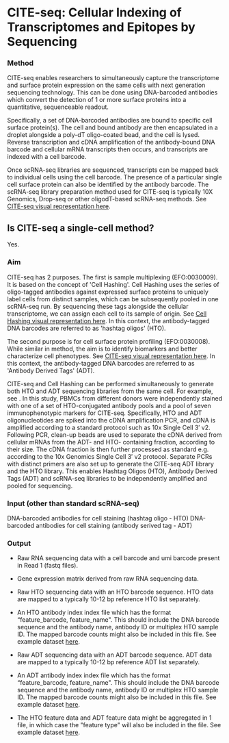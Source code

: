 # CITE-seq: Cellular Indexing of Transcriptomes and Epitopes by Sequencing

### Method

CITE-seq enables researchers to simultaneously capture the transcriptome and surface protein expression on the same cells with next generation sequencing technology. This can be done using DNA-barcoded antibodies which convert the detection of 1 or more surface proteins into a quantitative, sequenceable readout.

Specifically, a set of DNA-barcoded antibodies are bound to specific cell surface protein(s). The cell and bound antibody are then encapsulated in a droplet alongside a poly-dT oligo-coated bead, and the cell is lysed. Reverse transcription and cDNA amplification of the antibody-bound DNA barcode and cellular mRNA transcripts then occurs, and transcripts are indexed with a cell barcode.

Once scRNA-seq libraries are sequenced, transcripts can be mapped back to individual cells using the cell barcode. The presence of a particular single cell surface protein can also be identified by the antibody barcode. The scRNA-seq library preparation method used for CITE-seq is typically 10X Genomics, Drop-seq or other oligodT-based scRNA-seq methods. See [CITE-seq visual representation here]().

## Is CITE-seq a single-cell method?

Yes.

### Aim

CITE-seq has 2 purposes. The first is sample multiplexing (EFO:0030009). It is based on the concept of 'Cell Hashing'. Cell Hashing uses the series of oligo-tagged antibodies against expressed surface proteins to uniquely label cells from distinct samples, which can be subsequently pooled in one scRNA-seq run. By sequencing these tags alongside the cellular transcriptome, we can assign each cell to its sample of origin. See [Cell Hashing visual representation here](). In this context, the antibody-tagged DNA barcodes are referred to as 'hashtag oligos' (HTO).

The second purpose is for cell surface protein profiling (EFO:0030008). While similar in method, the aim is to identify biomarkers and better characterize cell phenotypes. See [CITE-seq visual representation here](). In this context, the antibody-tagged DNA barcodes are referred to as 'Antibody Derived Tags' (ADT).

CITE-seq and Cell Hashing can be performed simultaneously to generate both HTO and ADT sequencing libraries from the same cell. For example, see [](https://genomebiology.biomedcentral.com/articles/10.1186/s13059-018-1603-1#Sec9). In this study, PBMCs from different donors were independently stained with one of a set of HTO-conjugated antibody pools and a pool of seven immunophenotypic markers for CITE-seq. Specifically, HTO and ADT oligonucleotides are spiked into the cDNA amplification PCR, and cDNA is amplified according to a standard protocol such as 10x Single Cell 3′ v2. Following PCR, clean-up beads are used to separate the cDNA derived from cellular mRNAs from the ADT- and HTO- containing fraction, according to their size. The cDNA fraction is then further processed as standard e.g. according to the 10x Genomics Single Cell 3′ v2 protocol. Separate PCRs with distinct primers are also set up to generate the CITE-seq ADT library and the HTO library. This enables Hashtag Oligos (HTO), Antibody Derived Tags (ADT) and scRNA-seq libraries to be independently amplified and pooled for sequencing.

### Input (other than standard scRNA-seq)

DNA-barcoded antibodies for cell staining (hashtag oligo - HTO)
DNA-barcoded antibodies for cell staining (antibody serived tag - ADT)

### Output

- Raw RNA sequencing data with a cell barcode and umi barcode present in Read 1 (fastq files).

- Gene expression matrix derived from raw RNA sequencing data.

- Raw HTO sequencing data with an HTO barcode sequence. HTO data are mapped to a typically 10-12 bp reference HTO list separately.

- An HTO antibody index index file which has the format “feature_barcode, feature_name". This should include the DNA barcode sequence and the antibody name, antibody ID or multiplex HTO sample ID. The mapped barcode counts might also be included in this file. See example dataset [here]().

- Raw ADT sequencing data with an ADT barcode sequence. ADT data are mapped to a typically 10-12 bp reference ADT list separately.

- An ADT antibody index index file which has the format “feature_barcode, feature_name". This should include the DNA barcode sequence and the antibody name, antibody ID or multiplex HTO sample ID. The mapped barcode counts might also be included in this file. See example dataset [here]().

- The HTO feature data and ADT feature data might be aggregated in 1 file, in which case the "feature type" will also be included in the file. See example dataset [here]().
